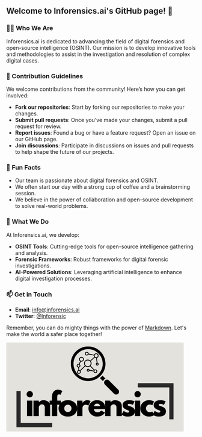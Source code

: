 ## Welcome to Inforensics.ai's GitHub page! 👋

### 🙋‍♀️ Who We Are
Inforensics.ai is dedicated to advancing the field of digital forensics and open-source intelligence (OSINT). Our mission is to develop innovative tools and methodologies to assist in the investigation and resolution of complex digital cases.

### 🌈 Contribution Guidelines
We welcome contributions from the community! Here’s how you can get involved:
- **Fork our repositories**: Start by forking our repositories to make your changes.
- **Submit pull requests**: Once you’ve made your changes, submit a pull request for review.
- **Report issues**: Found a bug or have a feature request? Open an issue on our GitHub page.
- **Join discussions**: Participate in discussions on issues and pull requests to help shape the future of our projects.
<!--- ### 👩‍💻 Useful Resources
- **Documentation**: Check out our comprehensive [documentation](https://github.com/Inforensics-ai/docs) to get started with our tools and frameworks.
- **API Reference**: Our API reference guides can be found [here](https://github.com/Inforensics-ai/api).
- **Community Forum**: Join our community forum to ask questions, share ideas, and collaborate with other users and developers.
--->

### 🍿 Fun Facts
- Our team is passionate about digital forensics and OSINT.
- We often start our day with a strong cup of coffee and a brainstorming session.
- We believe in the power of collaboration and open-source development to solve real-world problems.

### 🧙 What We Do
At Inforensics.ai, we develop:
- **OSINT Tools**: Cutting-edge tools for open-source intelligence gathering and analysis.
- **Forensic Frameworks**: Robust frameworks for digital forensic investigations.
- **AI-Powered Solutions**: Leveraging artificial intelligence to enhance digital investigation processes.

### 📫 Get in Touch
- **Email**: [info@inforensics.ai](mailto:info@inforensics.ai)
- **Twitter**: [@Inforensic](https://twitter.com/Inforensic)
<!--- - **LinkedIn**: [Inforensics.ai](https://www.linkedin.com/company/inforensics-ai) --->

Remember, you can do mighty things with the power of [Markdown](https://docs.github.com/github/writing-on-github/getting-started-with-writing-and-formatting-on-github/basic-writing-and-formatting-syntax). Let's make the world a safer place together!

![Inforensics](https://github.com/Inforensics/.github/blob/main/logo.png)

